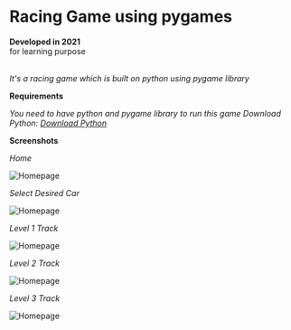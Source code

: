 # Racing Game using pygames

**Developed in 2021** <br />
for learning purpose <br /><br />

*It's a racing game which is built on python using pygame library*<br />

**Requirements**

*You need to have python and pygame library to run this game*
*Download Python: [Download Python](https://www.python.org/downloads/ "Download Python")*

**Screenshots**

_Home_<br />

![Homepage](https://github.com/sahilachhava/RacingGame-using-pygames/blob/main/screenshots/home.jpg)<br />

_Select Desired Car_<br />

![Homepage](https://github.com/sahilachhava/RacingGame-using-pygames/blob/main/screenshots/car-select.jpg)<br />

_Level 1 Track_<br />

![Homepage](https://github.com/sahilachhava/RacingGame-using-pygames/blob/main/screenshots/level-1.jpg)<br />

_Level 2 Track_<br />

![Homepage](https://github.com/sahilachhava/RacingGame-using-pygames/blob/main/screenshots/level-2.jpg)<br />

_Level 3 Track_<br />

![Homepage](https://github.com/sahilachhava/RacingGame-using-pygames/blob/main/screenshots/level-3.jpg)
<br />